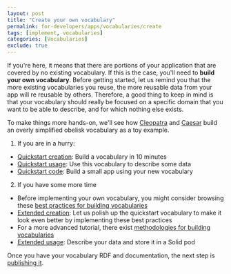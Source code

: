 ```yaml
---
layout: post
title: "Create your own vocabulary"
permalink: for-developers/apps/vocabularies/create
tags: [implement, vocabularies]
categories: [Vocabularies]
exclude: true
---
```


If you're here, it means that there are portions of your application that are covered by no existing vocabulary. If this is the case, you'll need to __build your own vocabulary__. Before getting started, let us remind you that the more existing vocabularies you reuse, the more reusable data from your app will re reusable by others. Therefore, a good thing to keep in mind is that your vocabulary should really be focused on a specific domain that you want to be able to describe, and for which nothing else exists.

To make things more hands-on, we'll see how [Cleopatra](https://cleopatra.solid.community/profile/card#me) and [Caesar](https://jcaesar.solid.community/profile/card#me) build an overly simplified obelisk vocabulary as a toy example.

1. If you are in a hurry:
- [Quickstart creation](/for-developers/apps/vocabularies/create/quickstart): Build a vocabulary in 10 minutes
- [Quickstart usage](/for-developers/apps/vocabularies/use/quickstart): Use this vocabulary to describe some data
- [Quickstart code](/for-developers/apps/vocabularies/code/quickstart): Build a small app using your new vocabulary

2. If you have some more time
- Before implementing your own vocabulary, you might consider browsing these [best practices for building vocabularies](/for-developers/apps/vocabularies/create/best-practices)
- [Extended creation](/for-developers/apps/vocabularies/create/extended): Let us polish up the quickstart vocabulary to make it look even better by implementing these best practices
- For a more advanced tutorial, there exist [methodologies for building vocabularies](/for-developers/apps/vocabularies/create/methodology)
- [Extended usage](/for-developers/apps/vocabularies/use/extended): Describe your data and store it in a Solid pod

Once you have your vocabulary RDF and documentation, the next step is [publishing it](/for-developers/apps/vocabularies/publish).
